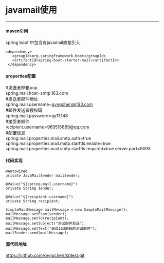 # javamail使用
---
#### maven引用
spring boot 中包含有javamail直接引入
>
    <dependency>
       <groupId>org.springframework.boot</groupId>
       <artifactId>spring-boot-starter-mail</artifactId>
     </dependency>

#### properties配置
>
\#发送者邮箱pop  
spring.mail.host=smtp.163.com  
\#发送者邮件地址  
spring.mail.username=qyngchen@163.com  
\#邮件发送者授权码  
spring.mail.password=qy13148  
\#接受者邮件  
recipient.username=969515689@qq.com  
\#配置信息  
spring.mail.properties.mail.smtp.auth=true
spring.mail.properties.mail.mstp.starttls.enable=true
spring.mail.properties.mail.smtp.starttls.required=true
server.port=9093
 
#### 代码实现
    @Autowired
    private JavaMailSender mailSender;

    @Value("${spring.mail.username}")
    private String sender;

    @Value("${recipient.username}")
    private String recipient;  
  
    SimpleMailMessage mailMessage = new SimpleMailMessage();  
    mailMessage.setFrom(sender);  
    mailMessage.setTo(recipient);  
    mailMessage.setSubject("测试邮件发送");  
    mailMessage.setText("来自163邮箱的测试邮件");  
    mailSender.send(mailMessage);
#### 源代码地址
https://github.com/qyngchen/sbtest.git
